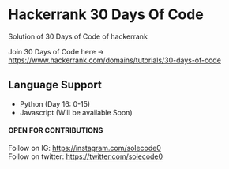 # Hackerrank 30 Days Of Code
Solution of 30 Days of Code of hackerrank

Join 30 Days of Code here -> https://www.hackerrank.com/domains/tutorials/30-days-of-code
## Language Support
- Python (Day 16: 0-15)
- Javascript (Will be available Soon)
#### OPEN FOR CONTRIBUTIONS
Follow on IG: https://instagram.com/solecode0 </br>
Follow on twitter: https://twitter.com/solecode0
